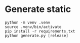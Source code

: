 # Generate static

```shell script
python -m venv .venv
source .venv/bin/activate
pip install -r requirements.txt
python generate.py [release]
```